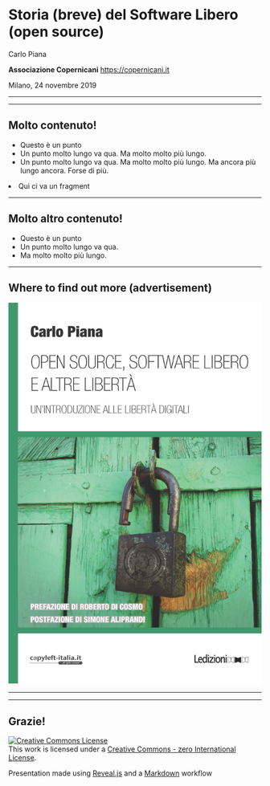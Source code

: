 # Storia (breve) del Software Libero (open source)


Carlo Piana

**Associazione Copernicani**
  https://copernicani.it

Milano, 24 novembre 2019

---
<!-- .slide:  data-background-iframe="https://wall.sli.do/event/2wf1qxfp"  -->

---

## Molto contenuto!

* Questo è un punto
* Un punto molto lungo va qua. Ma molto molto più lungo.
* Un punto molto lungo va qua. Ma molto molto più lungo. Ma ancora più lungo ancora. Forse di più.
<li class="fragment">Qui ci va un fragment</li>

---

## Molto altro contenuto!


* Questo è un punto
* Un punto molto lungo va qua.
* Ma molto molto più lungo.

---

## Where to find out more (advertisement)

<img class="center-img" src="markdown/assets/book_piana.jpg" />

---
<!-- .slide:  data-background-iframe="https://wall.sli.do/event/2wf1qxfp"  -->
---

## Grazie!


<div class="bottom">
<p><a rel="license" href="http://creativecommons.org/publicdomain/zero/1.0/"><img alt="Creative Commons License" style="border-width:0" src="http://i.creativecommons.org/p/zero/1.0/88x31.png" /></a><br />This work is licensed under a <a rel="license" href="http://creativecommons.org/publicdomain/zero/1.0/">Creative Commons - zero International License</a>.
</p>

Presentation made using [Reveal.js][81aa3153] and a [Markdown](https://daringfireball.net/projects/markdown/syntax) workflow

</div>

  [81aa3153]: https://revealjs.com/ "Reveal"
